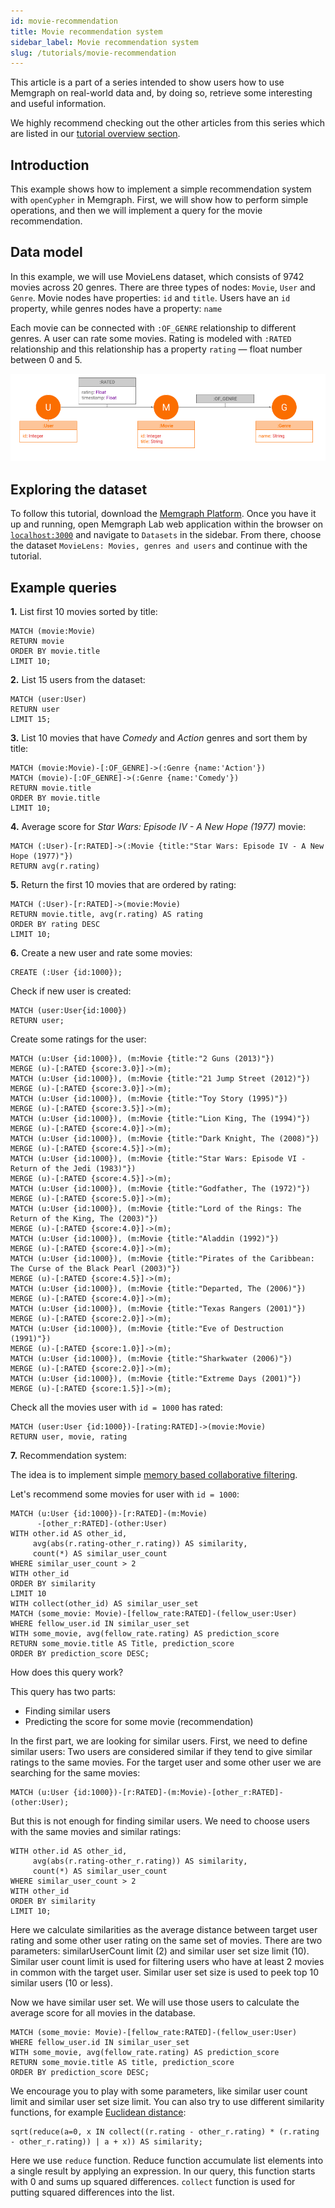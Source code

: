 ```yaml
---
id: movie-recommendation
title: Movie recommendation system
sidebar_label: Movie recommendation system
slug: /tutorials/movie-recommendation
---
```


This article is a part of a series intended to show users how to use Memgraph on
real-world data and, by doing so, retrieve some interesting and useful
information.

We highly recommend checking out the other articles from this series which are
listed in our [tutorial overview section](/tutorials/overview.md).

## Introduction

This example shows how to implement a simple recommendation system with
`openCypher` in Memgraph. First, we will show how to perform simple operations,
and then we will implement a query for the movie recommendation.

## Data model

In this example, we will use MovieLens dataset, which consists of 9742 movies across 20 genres. 
There are three types of nodes: `Movie`, `User` and `Genre`. Movie nodes
have properties: `id` and `title`. Users have an `id` property, while genres nodes
have a property: `name`

Each movie can be connected with `:OF_GENRE` relationship to different genres. A user can
rate some movies. Rating is modeled with `:RATED` relationship and this relationship has
a property `rating` &mdash; float number between 0 and 5.

![Movies](../../data/movielens_model.png)

## Exploring the dataset

To follow this tutorial, download the [Memgraph
Platform](https://memgraph.com/download#memgraph-platform). Once you have it up
and running, open Memgraph Lab web application within the browser on
[`localhost:3000`](http://localhost:3000) and navigate to `Datasets` in the
sidebar. From there, choose the dataset `MovieLens: Movies, genres and users`
and continue with the tutorial. 

## Example queries

**1\.** List first 10 movies sorted by title:

```cypher
MATCH (movie:Movie)
RETURN movie
ORDER BY movie.title
LIMIT 10;
```

**2\.** List 15 users from the dataset:

```cypher
MATCH (user:User)
RETURN user
LIMIT 15;
```

**3\.** List 10 movies that have _Comedy_ and _Action_ genres and sort them by
title: 

```cypher
MATCH (movie:Movie)-[:OF_GENRE]->(:Genre {name:'Action'})
MATCH (movie)-[:OF_GENRE]->(:Genre {name:'Comedy'})
RETURN movie.title
ORDER BY movie.title
LIMIT 10;
```

**4\.** Average score for _Star Wars: Episode IV - A New Hope (1977)_ movie:

```cypher
MATCH (:User)-[r:RATED]->(:Movie {title:"Star Wars: Episode IV - A New Hope (1977)"})
RETURN avg(r.rating)
```

**5\.** Return the first 10 movies that are ordered by rating:

```cypher
MATCH (:User)-[r:RATED]->(movie:Movie)
RETURN movie.title, avg(r.rating) AS rating
ORDER BY rating DESC
LIMIT 10;
```

**6\.** Create a new user and rate some movies:

```cypher
CREATE (:User {id:1000});
```

Check if new user is created:

```cypher
MATCH (user:User{id:1000})
RETURN user;
```

Create some ratings for the user:

```cypher
MATCH (u:User {id:1000}), (m:Movie {title:"2 Guns (2013)"})
MERGE (u)-[:RATED {score:3.0}]->(m);
MATCH (u:User {id:1000}), (m:Movie {title:"21 Jump Street (2012)"})
MERGE (u)-[:RATED {score:3.0}]->(m);
MATCH (u:User {id:1000}), (m:Movie {title:"Toy Story (1995)"})
MERGE (u)-[:RATED {score:3.5}]->(m);
MATCH (u:User {id:1000}), (m:Movie {title:"Lion King, The (1994)"})
MERGE (u)-[:RATED {score:4.0}]->(m);
MATCH (u:User {id:1000}), (m:Movie {title:"Dark Knight, The (2008)"})
MERGE (u)-[:RATED {score:4.5}]->(m);
MATCH (u:User {id:1000}), (m:Movie {title:"Star Wars: Episode VI - Return of the Jedi (1983)"})
MERGE (u)-[:RATED {score:4.5}]->(m);
MATCH (u:User {id:1000}), (m:Movie {title:"Godfather, The (1972)"})
MERGE (u)-[:RATED {score:5.0}]->(m);
MATCH (u:User {id:1000}), (m:Movie {title:"Lord of the Rings: The Return of the King, The (2003)"})
MERGE (u)-[:RATED {score:4.0}]->(m);
MATCH (u:User {id:1000}), (m:Movie {title:"Aladdin (1992)"})
MERGE (u)-[:RATED {score:4.0}]->(m);
MATCH (u:User {id:1000}), (m:Movie {title:"Pirates of the Caribbean: The Curse of the Black Pearl (2003)"})
MERGE (u)-[:RATED {score:4.5}]->(m);
MATCH (u:User {id:1000}), (m:Movie {title:"Departed, The (2006)"})
MERGE (u)-[:RATED {score:4.0}]->(m);
MATCH (u:User {id:1000}), (m:Movie {title:"Texas Rangers (2001)"})
MERGE (u)-[:RATED {score:2.0}]->(m);
MATCH (u:User {id:1000}), (m:Movie {title:"Eve of Destruction (1991)"})
MERGE (u)-[:RATED {score:1.0}]->(m);
MATCH (u:User {id:1000}), (m:Movie {title:"Sharkwater (2006)"})
MERGE (u)-[:RATED {score:2.0}]->(m);
MATCH (u:User {id:1000}), (m:Movie {title:"Extreme Days (2001)"})
MERGE (u)-[:RATED {score:1.5}]->(m);
```

Check all the movies user with `id = 1000` has rated: 

```
MATCH (user:User {id:1000})-[rating:RATED]->(movie:Movie)
RETURN user, movie, rating
```

**7\.** Recommendation system:

The idea is to implement simple [memory based collaborative
filtering](https://en.wikipedia.org/wiki/Collaborative_filtering).

Let's recommend some movies for user with `id = 1000`:

```cypher
MATCH (u:User {id:1000})-[r:RATED]-(m:Movie)
      -[other_r:RATED]-(other:User)
WITH other.id AS other_id,
     avg(abs(r.rating-other_r.rating)) AS similarity,
     count(*) AS similar_user_count
WHERE similar_user_count > 2
WITH other_id
ORDER BY similarity
LIMIT 10
WITH collect(other_id) AS similar_user_set
MATCH (some_movie: Movie)-[fellow_rate:RATED]-(fellow_user:User)
WHERE fellow_user.id IN similar_user_set
WITH some_movie, avg(fellow_rate.rating) AS prediction_score
RETURN some_movie.title AS Title, prediction_score
ORDER BY prediction_score DESC;
```

How does this query work?

This query has two parts:

- Finding similar users
- Predicting the score for some movie (recommendation)

In the first part, we are looking for similar users. First, we need to define
similar users: Two users are considered similar if they tend to give similar
ratings to the same movies. For the target user and some other user we
are searching for the same movies:

```cypher
MATCH (u:User {id:1000})-[r:RATED]-(m:Movie)-[other_r:RATED]-(other:User);
```

But this is not enough for finding similar users. We need to choose users with
the same movies and similar ratings:

```cypher
WITH other.id AS other_id,
     avg(abs(r.rating-other_r.rating)) AS similarity,
     count(*) AS similar_user_count
WHERE similar_user_count > 2
WITH other_id
ORDER BY similarity
LIMIT 10;
```

Here we calculate similarities as the average distance between target user rating
and some other user rating on the same set of movies. There are two parameters:
similarUserCount limit (2) and similar user set size limit (10). Similar user
count limit is used for filtering users who have at least 2 movies in common
with the target user. Similar user set size is used to peek top 10 similar users
(10 or less).

Now we have similar user set. We will use those users to calculate the average
score for all movies in the database.

```cypher
MATCH (some_movie: Movie)-[fellow_rate:RATED]-(fellow_user:User)
WHERE fellow_user.id IN similar_user_set
WITH some_movie, avg(fellow_rate.rating) AS prediction_score
RETURN some_movie.title AS title, prediction_score
ORDER BY prediction_score DESC;
```

We encourage you to play with some parameters, like similar user count limit and
similar user set size limit. You can also try to use different similarity
functions, for example [Euclidean
distance](https://en.wikipedia.org/wiki/Euclidean_distance):

```cypher
sqrt(reduce(a=0, x IN collect((r.rating - other_r.rating) * (r.rating - other_r.rating)) | a + x)) AS similarity;
```

Here we use `reduce` function. Reduce function accumulate list elements into a
single result by applying an expression. In our query, this function starts with
0 and sums up squared differences. `collect` function is used for putting
squared differences into the list.
